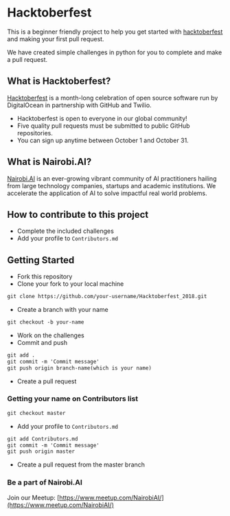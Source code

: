 # Hacktoberfest

This is a beginner friendly project to help you get started with [hacktoberfest](https://hacktoberfest.digitalocean.com/)
 and making your first pull request.

We have created simple challenges in python for you to complete and make a pull request.

## What is Hacktoberfest?

[Hacktoberfest](https://hacktoberfest.digitalocean.com/) is a month-long celebration of open source software run by DigitalOcean in partnership with GitHub and Twilio.
- Hacktoberfest is open to everyone in our global community!
- Five quality pull requests must be submitted to public GitHub repositories.
- You can sign up anytime between October 1 and October 31.

## What is Nairobi.AI?

[Nairobi.AI](https://www.meetup.com/NairobiAI/) is an ever-growing vibrant community of AI practitioners hailing from large technology companies, startups and academic institutions. We accelerate the application of AI to solve impactful real world problems.

## How to contribute to this project

- Complete the included challenges
- Add your profile to `Contributors.md`

## Getting Started

- Fork this repository
- Clone your fork to your local machine

```markdown
git clone https://github.com/your-username/Hacktoberfest_2018.git
```

- Create a branch with your name

```markdown
git checkout -b your-name
```

- Work on the challenges
- Commit and push

```markdown
git add .
git commit -m 'Commit message'
git push origin branch-name(which is your name)
```
- Create a pull request

### Getting your name on Contributors list
```markdown
git checkout master
```
- Add your profile to `Contributors.md`

```markdown
git add Contributors.md
git commit -m 'Commit message'
git push origin master
```
- Create a pull request from the master branch

### Be a part of Nairobi.AI

Join our Meetup: [https://www.meetup.com/NairobiAI/](https://www.meetup.com/NairobiAI/)
